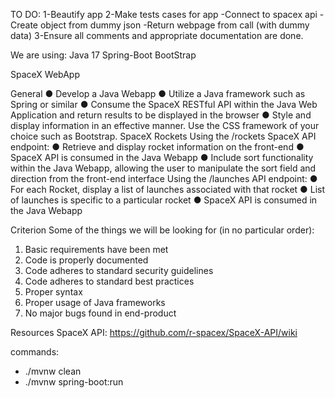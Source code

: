 TO DO:
1-Beautify app
2-Make tests cases for app
    -Connect to spacex api
    -Create object from dummy json
    -Return webpage from call (with dummy data)
3-Ensure all comments and appropriate documentation are done.

We are using:
Java 17
Spring-Boot
BootStrap

SpaceX WebApp

General
● Develop a Java Webapp
● Utilize a Java framework such as Spring or similar
● Consume the SpaceX RESTful API within the Java Web Application and return results to
be displayed in the browser
● Style and display information in an effective manner. Use the CSS framework of your
choice such as Bootstrap.
SpaceX Rockets
Using the /rockets SpaceX API endpoint:
● Retrieve and display rocket information on the front-end
● SpaceX API is consumed in the Java Webapp
● Include sort functionality within the Java Webapp, allowing the user to manipulate the
sort field and direction from the front-end interface
Using the /launches API endpoint:
● For each Rocket, display a list of launches associated with that rocket
● List of launches is specific to a particular rocket
● SpaceX API is consumed in the Java Webapp

Criterion
Some of the things we will be looking for (in no particular order):
1. Basic requirements have been met
2. Code is properly documented
3. Code adheres to standard security guidelines
4. Code adheres to standard best practices
5. Proper syntax
6. Proper usage of Java frameworks
7. No major bugs found in end-product

Resources
SpaceX API: https://github.com/r-spacex/SpaceX-API/wiki

commands: 
- ./mvnw clean
- ./mvnw spring-boot:run